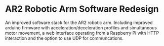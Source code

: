 # AR2 Robotic Arm Software Redesign

An improved software stack for the AR2 robotic arm. Including improved arduino firmware with acceleration/deceleration profiles and simultaneous motor movement, a web interface operating from a Raspberry Pi with HTTP interaction and the option to use UDP for communcations.

